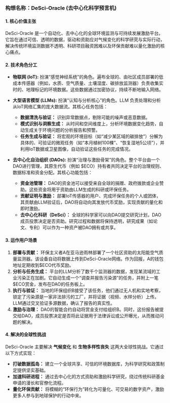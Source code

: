 ### 构想名称：DeSci-Oracle (去中心化科学预言机)

#### 1. 核心价值主张

DeSci-Oracle 是一个自动化、去中心化的全球环境监测与可持续发展激励平台。它旨在通过可信、透明的数据，驱动和资助应对气候变化的科学研究与实际行动，解决传统环境监测数据不透明、科研项目融资困难以及环保贡献难以量化激励的核心痛点。

#### 2. 技术角色分工

*   **物联网 (IoT):** 扮演“感觉神经系统”的角色。遍布全球的、由社区成员部署的低成本传感器（例如，水质、空气质量、土壤湿度、碳排放监测器）负责收集实时的、地理标记的环境数据。这些数据通过加密协议，持续不断地输入网络。

*   **大型语言模型 (LLMs):** 扮演“认知与分析核心”的角色。LLM 负责处理和分析从IoT网络汇集的庞大数据流。其核心任务包括：
    *   **数据清洗与验证：** 识别异常数据点，剔除可能的噪声或恶意数据。
    *   **模式识别与洞察生成：** 从时间和空间维度上，分析环境数据变化趋势，自动生成关于环境问题的分析报告和预警。
    *   **任务生成与验证：** 将宏观的环境目标（如“减少某区域的碳排放”）分解为具体的、可验证的微观任务（如“本月植树100棵”、“恢复湿地5公顷”），并利用IoT数据或卫星图像，自动验证这些任务的完成情况。

*   **去中心化自治组织 (DAOs):** 扮演“治理与激励骨架”的角色。整个平台由一个DAO进行管理，其原生代币（例如 $ECO）持有者共同决定平台的治理规则、数据标准和资金分配。其核心功能包括：
    *   **资金池管理：** DAO的资金池可以接受来自全球的捐赠、政府拨款或企业赞助。这些资金将用于资助由LLM生成的科研或环保任务。
    *   **贡献证明与激励：** 部署IoT传感器的用户、完成环保任务的个人或团体，其贡献由LLM验证后，DAO将自动向其发放代币奖励，实现贡献的量化和即时激励。
    *   **去中心化科研（DeSci）：** 全球的科学家可以向DAO提交研究计划，DAO成员投票决定是否资助。研究过程和数据将保持透明，研究成果（如论文、专利）可以作为一种资产被DAO拥有或共享。

#### 3. 运作用户场景

1.  **部署与贡献：** 环保主义者A在亚马逊雨林部署了一个社区资助的太阳能空气质量监测器。该设备自动将数据上传到DeSci-Oracle网络。作为回报，A的钱包地址定期收到$ECO代币奖励。
2.  **分析与任务生成：** 平台的LLM分析了数千个监测器的数据，发现某流域的工业污染正在加剧。它自动生成一个“调查并报告污染源”的任务，并附上一笔$ECO赏金，发布在DAO的任务板上。
3.  **执行与验证：** 当地的环保组织B接受了该任务，他们通过无人机和实地考察，锁定了污染源是一家非法排污的工厂，并将证据（视频、水样分析）上传。LLM通过交叉验证多源数据，确认了报告的真实性。
4.  **激励与治理：** DAO的智能合约自动将赏金支付给组织B。同时，这份报告被提交给DAO，成员投票决定是否将此证据用于法律诉讼或公开曝光，从而推动问题的解决。

#### 4. 解决的全球性挑战

DeSci-Oracle 主要解决 **气候变化** 和 **生物多样性丧失** 这两大全球性挑战。它通过以下方式实现：

*   **打破数据孤岛：** 建立一个全球共享、可信的环境数据库，为科学研究和政策制定提供坚实基础。
*   **加速科研进程：** 通过去中心化的方式资助和激励科学研究，绕过传统科研基金申请的漫长和官僚化流程。
*   **量化环保贡献：** 将模糊的“环保行为”转化为可量化、可交易的数字资产，激励更多人参与到地球保护的行动中来。

